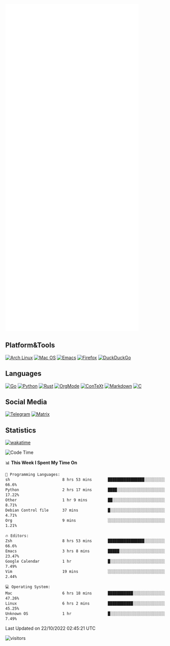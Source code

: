 ![Metrics](https://github.com/SteamedFish/SteamedFish/blob/master/github-metrics.svg)

## Platform&Tools

[![Arch Linux](https://img.shields.io/badge/ArchLinux-1793D1?logo=arch-linux&logoColor=fff&style=flat-square)](https://archlinux.org/)
[![Mac OS](https://img.shields.io/badge/MacOS-000000?style=flat-square&logo=macos&logoColor=F0F0F0)](https://www.apple.com/macos/)
[![Emacs](https://img.shields.io/badge/Emacs-%237F5AB6.svg?&style=flat-square&logo=gnu-emacs&logoColor=white)](https://www.gnu.org/software/emacs/)
[![Firefox](https://img.shields.io/badge/Firefox-FF7139?style=flat-square&logo=Firefox-Browser&logoColor=white)](https://firefox.com/)
[![DuckDuckGo](https://img.shields.io/badge/DuckDuckGo-DE5833?style=flat-square&logo=DuckDuckGo&logoColor=white)](https://duckduckgo.com/)

## Languages

[![Go](https://img.shields.io/badge/Golang-%2300ADD8.svg?style=flat-square&logo=go&logoColor=white)](https://golang.org/)
[![Python](https://img.shields.io/badge/Python-3670A0?style=flat-square&logo=python&logoColor=ffdd54)](https://www.python.org/)
[![Rust](https://img.shields.io/badge/Rust-%23000000.svg?style=flat-square&logo=rust&logoColor=white)](https://www.rust-lang.org/)
[![OrgMode](https://img.shields.io/badge/OrgMode-%23000000.svg?style=flat-square&logo=org&logoColor=white)](https://orgmode.org/)
[![ConTeXt](https://img.shields.io/badge/ConTeXt-%23008080.svg?style=flat-square&logo=latex&logoColor=white)](https://contextgarden.net/)
[![Markdown](https://img.shields.io/badge/MarkDown-%23000000.svg?style=flat-square&logo=markdown&logoColor=white)](https://daringfireball.net/projects/markdown/)
[![C](https://img.shields.io/badge/C-%2300599C.svg?style=flat-square&logo=c&logoColor=white)](https://www.iso.org/standard/74528.html)

## Social Media
[![Telegram](https://img.shields.io/badge/SteamedFish-2CA5E0?style=social&logo=telegram&logoColor=white)](https://t.me/SteamedFish)
[![Matrix](https://img.shields.io/badge/SteamedFish-2CA5E0?style=social&logo=matrix&logoColor=black)](https://matrix.to/#/@i:steamedfish.org)

## Statistics
[![wakatime](https://wakatime.com/badge/user/168280d6-fcf2-4b4f-ad3a-dc4612f35b38.svg)](https://wakatime.com/@168280d6-fcf2-4b4f-ad3a-dc4612f35b38)

<!--START_SECTION:waka-->
![Code Time](http://img.shields.io/badge/Code%20Time-2%2C081%20hrs%2035%20mins-blue)

📊 **This Week I Spent My Time On** 

```text
💬 Programming Languages: 
sh                       8 hrs 53 mins       ████████████████░░░░░░░░░   66.6% 
Python                   2 hrs 17 mins       ████░░░░░░░░░░░░░░░░░░░░░   17.22% 
Other                    1 hr 9 mins         ██░░░░░░░░░░░░░░░░░░░░░░░   8.71% 
Debian Control file      37 mins             █░░░░░░░░░░░░░░░░░░░░░░░░   4.71% 
Org                      9 mins              ░░░░░░░░░░░░░░░░░░░░░░░░░   1.21%

🔥 Editors: 
Zsh                      8 hrs 53 mins       ████████████████░░░░░░░░░   66.6% 
Emacs                    3 hrs 8 mins        █████░░░░░░░░░░░░░░░░░░░░   23.47% 
Google Calendar          1 hr                █░░░░░░░░░░░░░░░░░░░░░░░░   7.49% 
Vim                      19 mins             ░░░░░░░░░░░░░░░░░░░░░░░░░   2.44%

💻 Operating System: 
Mac                      6 hrs 18 mins       ███████████░░░░░░░░░░░░░░   47.26% 
Linux                    6 hrs 2 mins        ███████████░░░░░░░░░░░░░░   45.25% 
Unknown OS               1 hr                █░░░░░░░░░░░░░░░░░░░░░░░░   7.49%

```


 Last Updated on 22/10/2022 02:45:21 UTC
<!--END_SECTION:waka-->

![visitors](https://visitor-badge.laobi.icu/badge?page_id=SteamedFish.SteamedFish)
